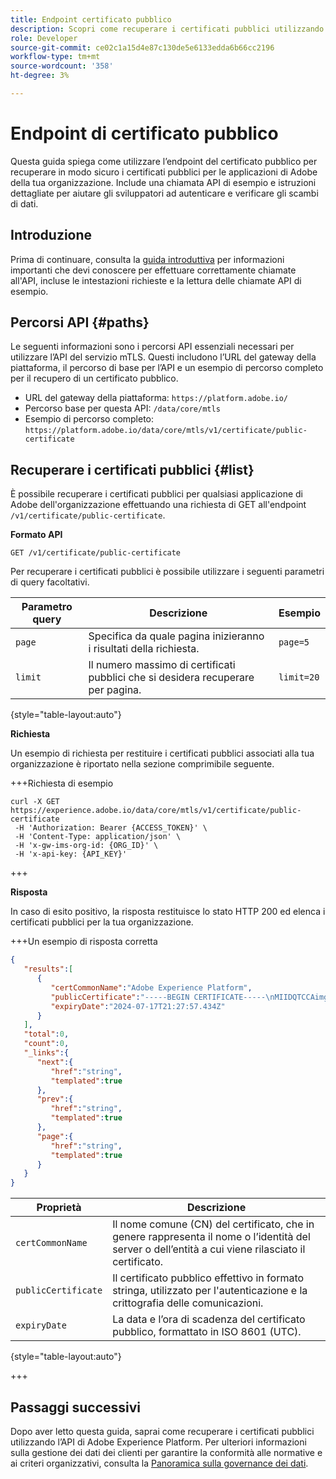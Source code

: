 ```yaml
---
title: Endpoint certificato pubblico
description: Scopri come recuperare i certificati pubblici utilizzando l’endpoint /public-certificate dell’API del servizio MTLS.
role: Developer
source-git-commit: ce02c1a15d4e87c130de5e6133edda6b66cc2196
workflow-type: tm+mt
source-wordcount: '358'
ht-degree: 3%

---
```


# Endpoint di certificato pubblico

Questa guida spiega come utilizzare l’endpoint del certificato pubblico per recuperare in modo sicuro i certificati pubblici per le applicazioni di Adobe della tua organizzazione. Include una chiamata API di esempio e istruzioni dettagliate per aiutare gli sviluppatori ad autenticare e verificare gli scambi di dati.

## Introduzione

Prima di continuare, consulta la [guida introduttiva](./getting-started.md) per informazioni importanti che devi conoscere per effettuare correttamente chiamate all&#39;API, incluse le intestazioni richieste e la lettura delle chiamate API di esempio.

## Percorsi API {#paths}

Le seguenti informazioni sono i percorsi API essenziali necessari per utilizzare l’API del servizio mTLS. Questi includono l’URL del gateway della piattaforma, il percorso di base per l’API e un esempio di percorso completo per il recupero di un certificato pubblico.

- URL del gateway della piattaforma: `https://platform.adobe.io/`
- Percorso base per questa API: `/data/core/mtls`
- Esempio di percorso completo: `https://platform.adobe.io/data/core/mtls/v1/certificate/public-certificate`

## Recuperare i certificati pubblici {#list}

È possibile recuperare i certificati pubblici per qualsiasi applicazione di Adobe dell&#39;organizzazione effettuando una richiesta di GET all&#39;endpoint `/v1/certificate/public-certificate`.

**Formato API**

```http
GET /v1/certificate/public-certificate
```

Per recuperare i certificati pubblici è possibile utilizzare i seguenti parametri di query facoltativi.

| Parametro query | Descrizione | Esempio |
| --------------- | ----------- | ------- |
| `page` | Specifica da quale pagina inizieranno i risultati della richiesta. | `page=5` |
| `limit` | Il numero massimo di certificati pubblici che si desidera recuperare per pagina. | `limit=20` |

{style="table-layout:auto"}

**Richiesta**

Un esempio di richiesta per restituire i certificati pubblici associati alla tua organizzazione è riportato nella sezione comprimibile seguente.

+++Richiesta di esempio

```shell
curl -X GET https://experience.adobe.io/data/core/mtls/v1/certificate/public-certificate
 -H 'Authorization: Bearer {ACCESS_TOKEN}' \
 -H 'Content-Type: application/json' \
 -H 'x-gw-ims-org-id: {ORG_ID}' \
 -H 'x-api-key: {API_KEY}' 
```

+++

**Risposta**

In caso di esito positivo, la risposta restituisce lo stato HTTP 200 ed elenca i certificati pubblici per la tua organizzazione.

+++Un esempio di risposta corretta

```json
{
   "results":[
      {
         "certCommonName":"Adobe Experience Platform",
         "publicCertificate":"-----BEGIN CERTIFICATE-----\nMIIDQTCCAimgAwIBAgITBmyfACAfma......KJY5u89CjAwj\n-----END CERTIFICATE-----",
         "expiryDate":"2024-07-17T21:27:57.434Z"
      }
   ],
   "total":0,
   "count":0,
   "_links":{
      "next":{
         "href":"string",
         "templated":true
      },
      "prev":{
         "href":"string",
         "templated":true
      },
      "page":{
         "href":"string",
         "templated":true
      }
   }
}
```

| Proprietà | Descrizione |
| --- | --- |
| `certCommonName` | Il nome comune (CN) del certificato, che in genere rappresenta il nome o l’identità del server o dell’entità a cui viene rilasciato il certificato. |
| `publicCertificate` | Il certificato pubblico effettivo in formato stringa, utilizzato per l&#39;autenticazione e la crittografia delle comunicazioni. |
| `expiryDate` | La data e l’ora di scadenza del certificato pubblico, formattato in ISO 8601 (UTC). |

{style="table-layout:auto"}

+++

## Passaggi successivi

Dopo aver letto questa guida, saprai come recuperare i certificati pubblici utilizzando l’API di Adobe Experience Platform. Per ulteriori informazioni sulla gestione dei dati dei clienti per garantire la conformità alle normative e ai criteri organizzativi, consulta la [Panoramica sulla governance dei dati](../home.md).

<!-- To test this API call, navigate to the [MTLS API reference page]() to interact with the Experience Platform API endpoints. -->

<!-- Add link after developer page is live -->


